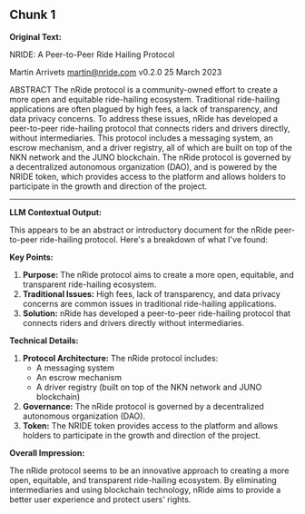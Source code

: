 ## Chunk 1

**Original Text:**

NRIDE: A Peer-to-Peer Ride Hailing Protocol

Martin Arrivets
martin@nride.com
v0.2.0
25 March 2023

ABSTRACT
The nRide protocol is a community-owned effort to create a more open and equitable ride-hailing ecosystem. Traditional ride-hailing applications are often plagued by
high fees, a lack of transparency, and data privacy concerns. To address these issues,
nRide has developed a peer-to-peer ride-hailing protocol that connects riders and drivers
directly, without intermediaries. This protocol includes a messaging system, an escrow
mechanism, and a driver registry, all of which are built on top of the NKN network and
the JUNO blockchain. The nRide protocol is governed by a decentralized autonomous organization (DAO), and is powered by the NRIDE token, which provides access to the
platform and allows holders to participate in the growth and direction of the project.

---

**LLM Contextual Output:**

This appears to be an abstract or introductory document for the nRide peer-to-peer ride-hailing protocol. Here's a breakdown of what I've found:

**Key Points:**

1. **Purpose:** The nRide protocol aims to create a more open, equitable, and transparent ride-hailing ecosystem.
2. **Traditional Issues:** High fees, lack of transparency, and data privacy concerns are common issues in traditional ride-hailing applications.
3. **Solution:** nRide has developed a peer-to-peer ride-hailing protocol that connects riders and drivers directly without intermediaries.

**Technical Details:**

1. **Protocol Architecture:** The nRide protocol includes:
	* A messaging system
	* An escrow mechanism
	* A driver registry (built on top of the NKN network and JUNO blockchain)
2. **Governance:** The nRide protocol is governed by a decentralized autonomous organization (DAO).
3. **Token:** The NRIDE token provides access to the platform and allows holders to participate in the growth and direction of the project.

**Overall Impression:**

The nRide protocol seems to be an innovative approach to creating a more open, equitable, and transparent ride-hailing ecosystem. By eliminating intermediaries and using blockchain technology, nRide aims to provide a better user experience and protect users' rights.
